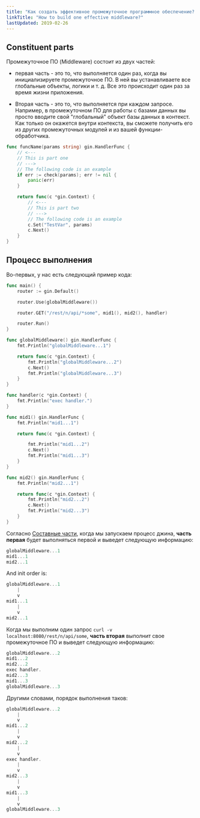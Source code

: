 ```yaml
---
title: "Как создать эффективное промежуточное программное обеспечение? (Middleware)"
linkTitle: "How to build one effective middleware?"
lastUpdated: 2019-02-26
---
```


## Constituent parts

Промежуточное ПО (Middleware) состоит из двух частей:

  - первая часть - это то, что выполняется один раз, когда вы инициализируете промежуточное ПО. В ней вы устанавливаете все глобальные объекты, логики и т. д. Все это происходит один раз за время жизни приложения.

  - Вторая часть - это то, что выполняется при каждом запросе. Например, в промежуточном ПО для работы с базами данных вы просто вводите свой "глобальный" объект базы данных в контекст. Как только он окажется внутри контекста, вы сможете получить его из других промежуточных модулей и из вашей функции-обработчика.

```go
func funcName(params string) gin.HandlerFunc {
    // <---
    // This is part one
    // --->
    // The following code is an example
    if err := check(params); err != nil {
        panic(err)
    }

    return func(c *gin.Context) {
        // <---
        // This is part two
        // --->
        // The following code is an example
        c.Set("TestVar", params)
        c.Next()    
    }
}
```

## Процесс выполнения

Во-первых, у нас есть следующий пример кода:

```go
func main() {
	router := gin.Default()

	router.Use(globalMiddleware())

	router.GET("/rest/n/api/*some", mid1(), mid2(), handler)

	router.Run()
}

func globalMiddleware() gin.HandlerFunc {
	fmt.Println("globalMiddleware...1")

	return func(c *gin.Context) {
		fmt.Println("globalMiddleware...2")
		c.Next()
		fmt.Println("globalMiddleware...3")
	}
}

func handler(c *gin.Context) {
	fmt.Println("exec handler.")
}

func mid1() gin.HandlerFunc {
	fmt.Println("mid1...1")

	return func(c *gin.Context) {

		fmt.Println("mid1...2")
		c.Next()
		fmt.Println("mid1...3")
	}
}

func mid2() gin.HandlerFunc {
	fmt.Println("mid2...1")

	return func(c *gin.Context) {
		fmt.Println("mid2...2")
		c.Next()
		fmt.Println("mid2...3")
	}
}
```

Согласно [Составные части](#Constituent-parts), когда мы запускаем процесс джина, **часть первая** будет выполняться первой и выведет следующую информацию:

```go
globalMiddleware...1
mid1...1
mid2...1
```

And init order is:

```go
globalMiddleware...1
    |
    v
mid1...1
    |
    v
mid2...1
```

Когда мы выполним один запрос `curl -v localhost:8080/rest/n/api/some`, **часть вторая** выполнит свое промежуточное ПО и выведет следующую информацию:

```go
globalMiddleware...2
mid1...2
mid2...2
exec handler.
mid2...3
mid1...3
globalMiddleware...3
```

Другими словами, порядок выполнения таков:

```go
globalMiddleware...2
    |
    v
mid1...2
    |
    v
mid2...2
    |
    v
exec handler.
    |
    v
mid2...3
    |
    v
mid1...3
    |
    v
globalMiddleware...3
```



